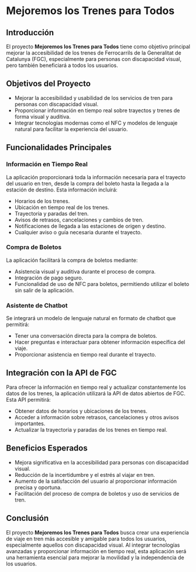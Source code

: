 # Mejoremos los Trenes para Todos 
                                                                                            
## Introducción

El proyecto **Mejoremos los Trenes para Todos** tiene como objetivo principal mejorar la accesibilidad de los trenes de Ferrocarrils de la Generalitat de Catalunya (FGC), especialmente para personas con discapacidad visual, pero también beneficiará a todos los usuarios.

## Objetivos del Proyecto

- Mejorar la accesibilidad y usabilidad de los servicios de tren para personas con discapacidad visual.
- Proporcionar información en tiempo real sobre trayectos y trenes de forma visual y auditiva.
- Integrar tecnologías modernas como el NFC y modelos de lenguaje natural para facilitar la experiencia del usuario.

## Funcionalidades Principales

### Información en Tiempo Real

La aplicación proporcionará toda la información necesaria para el trayecto del usuario en tren, desde la compra del boleto hasta la llegada a la estación de destino. Esta información incluirá:

- Horarios de los trenes.
- Ubicación en tiempo real de los trenes.
- Trayectoria y paradas del tren.
- Avisos de retrasos, cancelaciones y cambios de tren.
- Notificaciones de llegada a las estaciones de origen y destino.
- Cualquier aviso o guía necesaria durante el trayecto.

### Compra de Boletos

La aplicación facilitará la compra de boletos mediante:

- Asistencia visual y auditiva durante el proceso de compra.
- Integración de pago seguro.
- Funcionalidad de uso de NFC para boletos, permitiendo utilizar el boleto sin salir de la aplicación.

### Asistente de Chatbot

Se integrará un modelo de lenguaje natural en formato de chatbot que permitirá:

- Tener una conversación directa para la compra de boletos.
- Hacer preguntas e interactuar para obtener información específica del viaje.
- Proporcionar asistencia en tiempo real durante el trayecto.

## Integración con la API de FGC

Para ofrecer la información en tiempo real y actualizar constantemente los datos de los trenes, la aplicación utilizará la API de datos abiertos de FGC. Esta API permitirá:

- Obtener datos de horarios y ubicaciones de los trenes.
- Acceder a información sobre retrasos, cancelaciones y otros avisos importantes.
- Actualizar la trayectoria y paradas de los trenes en tiempo real.

## Beneficios Esperados

- Mejora significativa en la accesibilidad para personas con discapacidad visual.
- Reducción de la incertidumbre y el estrés al viajar en tren.
- Aumento de la satisfacción del usuario al proporcionar información precisa y oportuna.
- Facilitación del proceso de compra de boletos y uso de servicios de tren.

## Conclusión

El proyecto **Mejoremos los Trenes para Todos** busca crear una experiencia de viaje en tren más accesible y amigable para todos los usuarios, especialmente aquellos con discapacidad visual. Al integrar tecnologías avanzadas y proporcionar información en tiempo real, esta aplicación será una herramienta esencial para mejorar la movilidad y la independencia de los usuarios.
